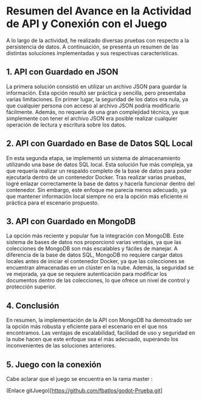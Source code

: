 # Resumen del Avance en la Actividad de API y Conexión con el Juego

A lo largo de la actividad, he realizado diversas pruebas con respecto a la persistencia de datos. A continuación, se presenta un resumen de las distintas soluciones implementadas y sus respectivas características.

## 1. API con Guardado en JSON

La primera solución consistió en utilizar un archivo JSON para guardar la información. Esta opción resultó ser práctica y sencilla, pero presentaba varias limitaciones. En primer lugar, la seguridad de los datos era nula, ya que cualquier persona con acceso al archivo JSON podría modificarlo fácilmente. Además, no requería de una gran complejidad técnica, ya que simplemente con tener el archivo JSON era posible realizar cualquier operación de lectura y escritura sobre los datos.

## 2. API con Guardado en Base de Datos SQL Local

En esta segunda etapa, se implementó un sistema de almacenamiento utilizando una base de datos SQL local. Esta solución fue más compleja, ya que requería realizar un respaldo completo de la base de datos para poder ejecutarla dentro de un contenedor Docker. Tras realizar varias pruebas, logré enlazar correctamente la base de datos y hacerla funcionar dentro del contenedor. Sin embargo, este enfoque me parecía menos adecuado, ya que mantener información local siempre no era la opción más eficiente ni práctica para el escenario propuesto.

## 3. API con Guardado en MongoDB

La opción más reciente y popular fue la integración con MongoDB. Este sistema de bases de datos nos proporcionó varias ventajas, ya que las colecciones de MongoDB son más escalables y fáciles de manejar. A diferencia de la base de datos SQL, MongoDB no requiere cargar datos locales antes de iniciar el contenedor Docker, ya que las colecciones se encuentran almacenadas en un clúster en la nube. Además, la seguridad se ve mejorada, ya que se requiere autenticación para modificar los documentos dentro de las colecciones, lo que ofrece un nivel de control y protección superior.

## 4. Conclusión

En resumen, la implementación de la API con MongoDB ha demostrado ser la opción más robusta y eficiente para el escenario en el que nos encontramos. Las ventajas de escalabilidad, facilidad de uso y seguridad en la nube hacen que este enfoque sea el más adecuado, superando los inconvenientes de las soluciones anteriores.

## 5. Juego con la conexión

Cabe aclarar que el juego se encuentra en la rama master : 

  (Enlace gitJuego)[https://github.com/fbatlos/godot-Prueba.git]
